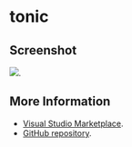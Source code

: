 # tonic



## Screenshot
![](https://raw.githubusercontent.com/gerane/VSCodeThemes/master/gerane.Theme-tonic/screenshot.png).


## More Information
* [Visual Studio Marketplace](https://marketplace.visualstudio.com/items/gerane.Theme-tonic).
* [GitHub repository](https://github.com/gerane/VSCodeThemes).
